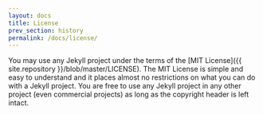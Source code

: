 ```yaml
---
layout: docs
title: License
prev_section: history
permalink: /docs/license/
---
```


You may use any Jekyll project under the terms of the [MIT License]({{ site.repository }}/blob/master/LICENSE). The MIT License is simple and easy to understand and it places almost no restrictions on what you can do with a Jekyll project. You are free to use any Jekyll project in any other project (even commercial projects) as long as the copyright header is left intact.